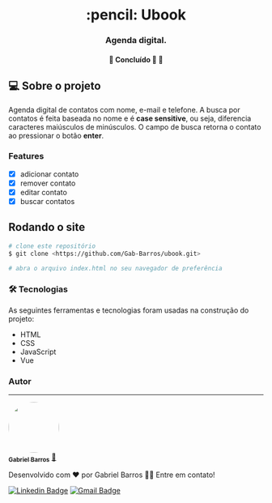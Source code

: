 <h1 align="center">:pencil: Ubook</h1>
<h3 align="center">Agenda digital.</h3>
<h4 align="center"> 
	🚧  Concluído 🚀 🚧
</h4>

## :computer: Sobre o projeto
Agenda digital de contatos com nome, e-mail e telefone. A busca por contatos é feita baseada no nome e é **case sensitive**, ou seja, diferencia caracteres maiúsculos de minúsculos. O campo de busca retorna o contato ao pressionar o botão **enter**.

### Features

- [x] adicionar contato
- [x] remover contato
- [x] editar contato
- [x] buscar contatos

## Rodando o site

```bash
# clone este repositório
$ git clone <https://github.com/Gab-Barros/ubook.git>

# abra o arquivo index.html no seu navegador de preferência
```

### 🛠 Tecnologias

As seguintes ferramentas e tecnologias foram usadas na construção do projeto:

- HTML
- CSS
- JavaScript
- Vue

### Autor
---

<a href="https://www.linkedin.com/in/gabriel-barros-419bb3208/">
 <img style="border-radius: 50%;" src="https://avatars.githubusercontent.com/u/80299358?s=400&u=d60523eff0aa8ba1986d098c23c440f5d3af5ff2&v=4" width="100px;" alt=""/>
 <br />
 <sub><b>Gabriel Barros</b></sub></a> <a href="https://www.linkedin.com/in/gabriel-barros-419bb3208/" title="Gabriel">🚀</a>


Desenvolvido com ❤️ por Gabriel Barros 👋🏽 Entre em contato!

[![Linkedin Badge](https://img.shields.io/badge/-LinkedIn-blue?style=flat-square&logo=Linkedin&logoColor=white&link=https://www.linkedin.com/in/gabriel-barros-419bb3208/)](https://www.linkedin.com/in/gabriel-barros-419bb3208/)
[![Gmail Badge](https://img.shields.io/badge/-Email-c14438?style=flat-square&logo=Gmail&logoColor=white&link=mailto:gabrielalcantarabarros524@gmail.com)](mailto:gabrielalcantarabarros524@gmail.com)

